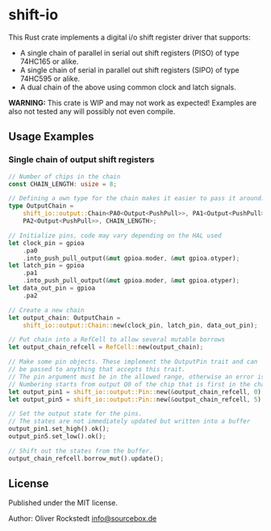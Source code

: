 # shift-io

This Rust crate implements a digital i/o shift register driver that supports:

- A single chain of parallel in serial out shift registers (PISO) of type 74HC165 or alike.
- A single chain of serial in parallel out shift registers (SIPO) of type 74HC595 or alike.
- A dual chain of the above using common clock and latch signals.

**WARNING:** This crate is WIP and may not work as expected! Examples are also not tested any will possibly not even compile.

## Usage Examples

### Single chain of output shift registers

```rust
// Number of chips in the chain
const CHAIN_LENGTH: usize = 8;

// Defining a own type for the chain makes it easier to pass it around.
type OutputChain =
    shift_io::output::Chain<PA0<Output<PushPull>>, PA1<Output<PushPull>>, 
    PA2<Output<PushPull>>, CHAIN_LENGTH>;

// Initialize pins, code may vary depending on the HAL used
let clock_pin = gpioa
    .pa0
    .into_push_pull_output(&mut gpioa.moder, &mut gpioa.otyper);
let latch_pin = gpioa
    .pa1
    .into_push_pull_output(&mut gpioa.moder, &mut gpioa.otyper);
let data_out_pin = gpioa
    .pa2

// Create a new chain
let output_chain: OutputChain =
    shift_io::output::Chain::new(clock_pin, latch_pin, data_out_pin);

// Put chain into a RefCell to allow several mutable borrows
let output_chain_refcell = RefCell::new(output_chain);

// Make some pin objects. These implement the OutputPin trait and can
// be passed to anything that accepts this trait.
// The pin argument must be in the allowed range, otherwise an error is returned.
// Numbering starts from output Q0 of the chip that is first in the chain
let output_pin1 = shift_io::output::Pin::new(&output_chain_refcell, 0).unwrap();
let output_pin5 = shift_io::output::Pin::new(&output_chain_refcell, 5).unwrap();

// Set the output state for the pins.
// The states are not immediately updated but written into a buffer
output_pin1.set_high().ok();
output_pin5.set_low().ok();

// Shift out the states from the buffer.
output_chain_refcell.borrow_mut().update();
```

## License

Published under the MIT license.

Author: Oliver Rockstedt <info@sourcebox.de>
